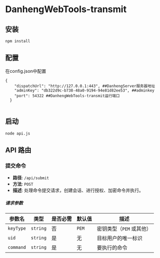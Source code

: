 # DanhengWebTools-transmit
## 安装
 `
 npm install
 `
## 配置
在config.json中配置

```
{
    "dispatchUrl": "http://127.0.0.1:443", ##DanhengServer服务器地址
    "adminKey": "db322d9c-b738-48a0-9194-94e81d82ee53", ##adminkey
    "port": 54322 ##DanhengWebTools-transmit运行端口
  }
  
```

## 启动
`
node api.js
`

## API 路由

### 提交命令

- **路径**: `/api/submit`
- **方法**: `POST`
- **描述**: 处理命令提交请求，创建会话、进行授权、加密命令并执行。

##### 请求参数

| 参数名     | 类型   | 是否必需 | 默认值 | 描述                           |
|------------|--------|----------|--------|--------------------------------|
| `keyType`   | `string` | 否       | `PEM`  | 密钥类型（`PEM` 或其他）       |
| `uid`       | `string` | 是       | 无     | 目标用户的唯一标识             |
| `command`   | `string` | 是       | 无     | 要执行的命令                   |